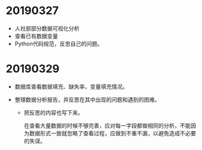 # 20190327

- 人社部部分数据可视化分析
- 查看已有数据变量
- Python代码规范，反思自己的问题。

# 20190329

- 数据库查看数据填充、缺失率，变量填充情况。
- 整理数据分析报告，并反思在其中出现的问题和遇到的困难。

  - 把反思的内容也写下来。

    在查看大量数据的时候不够完善，应对每一字段都做相同的分析，不能因为数据形式一致就忽略了查看过程，应做到不重不漏，以避免造成不必要的失误。